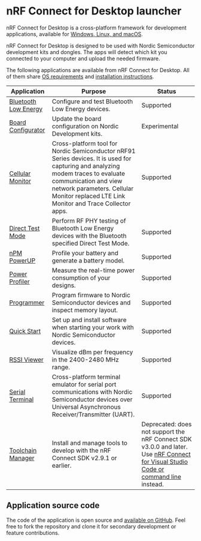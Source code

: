 # nRF Connect for Desktop launcher

nRF Connect for Desktop is a cross-platform framework for development applications, available for [Windows, Linux, and macOS](os_support.md).

nRF Connect for Desktop is designed to be used with Nordic Semiconductor development kits and dongles. The apps will detect which kit you connected to your computer and upload the needed firmware.

The following applications are available from nRF Connect for Desktop. All of them share [OS requirements](os_support.md) and [installation instructions](installing_apps.md).

| Application           | Purpose                                                                          | Status |
| --------------------- | -------------------------------------------------------------------------------- | ------ |
| [Bluetooth Low Energy](https://docs.nordicsemi.com/bundle/nrf-connect-ble/page/index.html) | Configure and test Bluetooth Low Energy devices.   | Supported  |
| [Board Configurator](https://docs.nordicsemi.com/bundle/nrf-connect-board-configurator/page/index.html) | Update the board configuration on Nordic Development kits.   | Experimental  |
| [Cellular Monitor](https://docs.nordicsemi.com/bundle/nrf-connect-cellularmonitor/page/index.html) | Cross-platform tool for Nordic Semiconductor nRF91 Series devices. It is used for capturing and analyzing modem traces to evaluate communication and view network parameters. Cellular Monitor replaced LTE Link Monitor and Trace Collector apps.  | Supported |
| [Direct Test Mode](https://docs.nordicsemi.com/bundle/nrf-connect-direct-test-mode/page/index.html)  | Perform RF PHY testing of Bluetooth Low Energy devices with the Bluetooth specified Direct Test Mode. | Supported |
| [nPM PowerUP](https://docs.nordicsemi.com/bundle/nrf-connect-npm/page/index.html) | Profile your battery and generate a battery model.   | Supported  |
| [Power Profiler](https://docs.nordicsemi.com/bundle/nrf-connect-ppk/page/index.html) | Measure the real-time power consumption of your designs. | Supported |
| [Programmer](https://docs.nordicsemi.com/bundle/nrf-connect-programmer/page/index.html) | Program firmware to Nordic Semiconductor devices and inspect memory layout.  | Supported |
| [Quick Start](https://docs.nordicsemi.com/bundle/nrf-connect-quickstart/page/index.html) | Set up and install software when starting your work with Nordic Semiconductor devices.  | Supported |
| [RSSI Viewer](https://docs.nordicsemi.com/bundle/nrf-connect-rssi-viewer/page/index.html)  | Visualize dBm per frequency in the 2400-2480 MHz range.   | Supported  |
| [Serial Terminal](https://docs.nordicsemi.com/bundle/nrf-connect-serial-terminal/page/index.html)  | Cross-platform terminal emulator for serial port communications with Nordic Semiconductor devices over Universal Asynchronous Receiver/Transmitter (UART).  | Supported |
| [Toolchain Manager](https://docs.nordicsemi.com/bundle/ncs-2.9.1/page/nrf/installation/install_ncs.html#installation_with_toolchain_manager)  | Install and manage tools to develop with the nRF Connect SDK v2.9.1 or earlier.  | Deprecated: does not support the nRF Connect SDK v3.0.0 and later. Use [nRF Connect for Visual Studio Code or command line](https://docs.nordicsemi.com/bundle/ncs-latest/page/nrf/installation/install_ncs.html) instead.   |

## Application source code

The code of the application is open source and [available on GitHub](https://github.com/NordicSemiconductor/pc-nrfconnect-launcher).
Feel free to fork the repository and clone it for secondary development or feature contributions.
